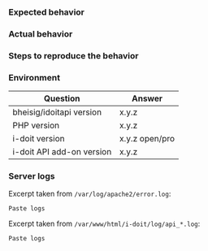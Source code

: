 <!--
Please note:

1.  Fill in this template according to your issue.
2.  Post code/logs as text (using proper markup). Do not post screenshots of code/logs.
-->

### Expected behavior

<!-- Insert text -->


### Actual behavior

<!-- Insert text -->


### Steps to reproduce the behavior

<!-- Insert text -->


### Environment

| Question                  | Answer            |
| ------------------------- | ----------------- |
| bheisig/idoitapi version  | x.y.z             |
| PHP version               | x.y.z             |
| i-doit version            | x.y.z open/pro    |
| i-doit API add-on version | x.y.z             |


### Server logs

<!--
Please note:

1.  Server logs may help to understand what exactly went wrong.
2.  Problems are often caused not on client but on server-side. 
3.  Anonymize your logs properly. Do not post any passwords/secrets/private data.
4.  Make sure i-doit's own logging and Apache error logging are enabled.
5.  Increase PHP's log level on both client and server-side if necessary.
6.  Paste only excerpts from the logs which seem to be useful for further investigation. 
7.  The following paths to log files are examples and depend on your system environment.
-->

Excerpt taken from `/var/log/apache2/error.log`:

~~~
Paste logs
~~~

Excerpt taken from `/var/www/html/i-doit/log/api_*.log`:

~~~
Paste logs
~~~
